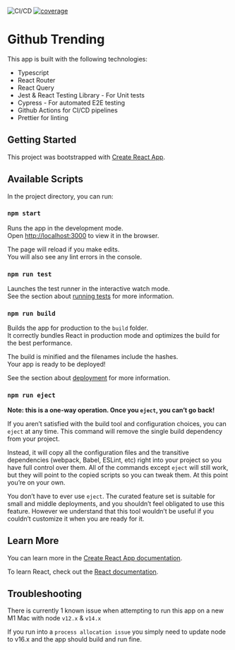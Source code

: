 ![CI/CD](https://github.com/sebastian-naicker/trending-github/actions/workflows/ci-cd.yml/badge.svg)
[![coverage](https://codecov.io/gh/sebastian-naicker/trending-github/branch/main/graph/badge.svg?token=QKZVS3C74S)](https://codecov.io/gh/sebastian-naicker/trending-github)

# Github Trending
This app is built with the following technologies:
 - Typescript
 - React Router
 - React Query
 - Jest & React Testing Library - For Unit tests
 - Cypress - For automated E2E testing
 - Github Actions for CI/CD pipelines
 - Prettier for linting

## Getting Started

This project was bootstrapped with [Create React App](https://github.com/facebook/create-react-app).

## Available Scripts

In the project directory, you can run:

### `npm start`

Runs the app in the development mode.\
Open [http://localhost:3000](http://localhost:3000) to view it in the browser.

The page will reload if you make edits.\
You will also see any lint errors in the console.

### `npm run test`

Launches the test runner in the interactive watch mode.\
See the section about [running tests](https://facebook.github.io/create-react-app/docs/running-tests) for more information.

### `npm run build`

Builds the app for production to the `build` folder.\
It correctly bundles React in production mode and optimizes the build for the best performance.

The build is minified and the filenames include the hashes.\
Your app is ready to be deployed!

See the section about [deployment](https://facebook.github.io/create-react-app/docs/deployment) for more information.

### `npm run eject`

**Note: this is a one-way operation. Once you `eject`, you can’t go back!**

If you aren’t satisfied with the build tool and configuration choices, you can `eject` at any time. This command will remove the single build dependency from your project.

Instead, it will copy all the configuration files and the transitive dependencies (webpack, Babel, ESLint, etc) right into your project so you have full control over them. All of the commands except `eject` will still work, but they will point to the copied scripts so you can tweak them. At this point you’re on your own.

You don’t have to ever use `eject`. The curated feature set is suitable for small and middle deployments, and you shouldn’t feel obligated to use this feature. However we understand that this tool wouldn’t be useful if you couldn’t customize it when you are ready for it.

## Learn More

You can learn more in the [Create React App documentation](https://facebook.github.io/create-react-app/docs/getting-started).

To learn React, check out the [React documentation](https://reactjs.org/).

## Troubleshooting

There is currently 1 known issue when attempting to run this app on a new M1 Mac with node `v12.x` & `v14.x`

If you run into a `process allocation issue` you simply need to update node to v16.x and the app should build and run fine.

